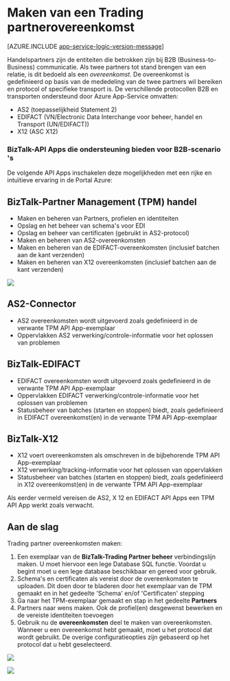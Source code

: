 <properties 
   pageTitle="Maak een Trading partnerovereenkomst in Azure App Service | Microsoft Azure" 
   description="Trading Partner overeenkomsten maken" 
   services="logic-apps" 
   documentationCenter=".net,nodejs,java" 
   authors="rajram" 
   manager="erikre" 
   editor=""/>

<tags
   ms.service="logic-apps"
   ms.devlang="multiple"
    ms.topic="get-started-article"
   ms.tgt_pltfrm="na"
   ms.workload="integration" 
   ms.date="08/23/2016"
   ms.author="rajram"/>

# <a name="creating-a-trading-partner-agreement"></a>Maken van een Trading partnerovereenkomst   

[AZURE.INCLUDE [app-service-logic-version-message](../../includes/app-service-logic-version-message.md)]

Handelspartners zijn de entiteiten die betrokken zijn bij B2B (Business-to-Business) communicatie. Als twee partners tot stand brengen van een relatie, is dit bedoeld als een *overeenkomst*. De overeenkomst is gedefinieerd op basis van de mededeling van de twee partners wil bereiken en protocol of specifieke transport is. De verschillende protocollen B2B en transporten ondersteund door Azure App-Service omvatten:

- AS2 (toepasselijkheid Statement 2)
- EDIFACT (VN/Electronic Data Interchange voor beheer, handel en Transport (UN/EDIFACT))
- X12 (ASC X12)

### <a name="biztalk-api-apps-that-support-b2b-scenarios"></a>BizTalk-API Apps die ondersteuning bieden voor B2B-scenario 's
De volgende API Apps inschakelen deze mogelijkheden met een rijke en intuïtieve ervaring in de Portal Azure:


## <a name="biztalk-trading-partner-management-tpm"></a>BizTalk-Partner Management (TPM) handel
- Maken en beheren van Partners, profielen en identiteiten
- Opslag en het beheer van schema's voor EDI
- Opslag en beheer van certificaten (gebruikt in AS2-protocol)
- Maken en beheren van AS2-overeenkomsten
- Maken en beheren van de EDIFACT-overeenkomsten (inclusief batchen aan de kant verzenden)
- Maken en beheren van X12 overeenkomsten (inclusief batchen aan de kant verzenden)

![][1]


## <a name="as2-connector"></a>AS2-Connector
- AS2 overeenkomsten wordt uitgevoerd zoals gedefinieerd in de verwante TPM API App-exemplaar
- Oppervlakken AS2 verwerking/controle-informatie voor het oplossen van problemen


## <a name="biztalk-edifact"></a>BizTalk-EDIFACT
- EDIFACT overeenkomsten wordt uitgevoerd zoals gedefinieerd in de verwante TPM API App-exemplaar
- Oppervlakken EDIFACT verwerking/controle-informatie voor het oplossen van problemen
- Statusbeheer van batches (starten en stoppen) biedt, zoals gedefinieerd in EDIFACT overeenkomst(en) in de verwante TPM API App-exemplaar


## <a name="biztalk-x12"></a>BizTalk-X12
- X12 voert overeenkomsten als omschreven in de bijbehorende TPM API App-exemplaar 
- X12 verwerking/tracking-informatie voor het oplossen van oppervlakken
- Statusbeheer van batches (starten en stoppen) biedt, zoals gedefinieerd in X12 overeenkomst(en) in de verwante TPM API App-exemplaar

Als eerder vermeld vereisen de AS2, X 12 en EDIFACT API Apps een TPM API App werkt zoals verwacht.


## <a name="getting-started"></a>Aan de slag
Trading partner overeenkomsten maken:

1. Een exemplaar van de **BizTalk-Trading Partner beheer** verbindingslijn maken. U moet hiervoor een lege Database SQL functie. Voordat u begint moet u een lege database beschikbaar en gereed voor gebruik.
2. Schema's en certificaten als vereist door de overeenkomsten te uploaden. Dit doen door te bladeren door het exemplaar van de TPM gemaakt en in het gedeelte 'Schema' en/of 'Certificaten' stepping
3. Ga naar het TPM-exemplaar gemaakt en stap in het gedeelte **Partners**
4. Partners naar wens maken. Ook de profiel(en) desgewenst bewerken en de vereiste identiteiten toevoegen
5. Gebruik nu de **overeenkomsten** deel te maken van overeenkomsten. Wanneer u een overeenkomst hebt gemaakt, moet u het protocol dat wordt gebruikt. De overige configuratieopties zijn gebaseerd op het protocol dat u hebt geselecteerd.

![][2]

![][3]

<!--Image references-->
[1]: ./media/app-service-logic-create-a-trading-partner-agreement/TPMResourceView.png
[2]: ./media/app-service-logic-create-a-trading-partner-agreement/ProtocolSelection.png
[3]: ./media/app-service-logic-create-a-trading-partner-agreement/X12AgreementCreation.png
 
